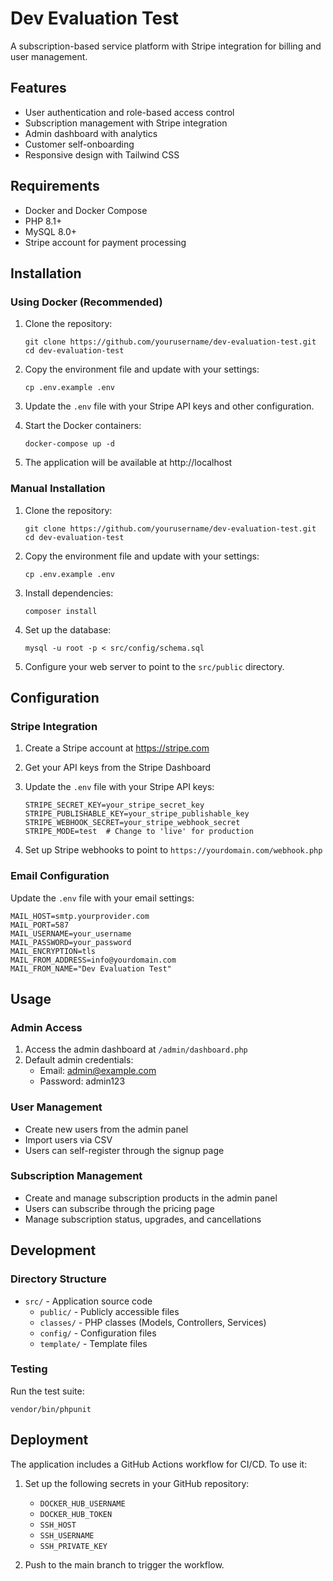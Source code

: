 # Dev Evaluation Test

A subscription-based service platform with Stripe integration for billing and user management.

## Features

- User authentication and role-based access control
- Subscription management with Stripe integration
- Admin dashboard with analytics
- Customer self-onboarding
- Responsive design with Tailwind CSS

## Requirements

- Docker and Docker Compose
- PHP 8.1+
- MySQL 8.0+
- Stripe account for payment processing

## Installation

### Using Docker (Recommended)

1. Clone the repository:
   ```
   git clone https://github.com/yourusername/dev-evaluation-test.git
   cd dev-evaluation-test
   ```

2. Copy the environment file and update with your settings:
   ```
   cp .env.example .env
   ```
   
3. Update the `.env` file with your Stripe API keys and other configuration.

4. Start the Docker containers:
   ```
   docker-compose up -d
   ```

5. The application will be available at http://localhost

### Manual Installation

1. Clone the repository:
   ```
   git clone https://github.com/yourusername/dev-evaluation-test.git
   cd dev-evaluation-test
   ```

2. Copy the environment file and update with your settings:
   ```
   cp .env.example .env
   ```

3. Install dependencies:
   ```
   composer install
   ```

4. Set up the database:
   ```
   mysql -u root -p < src/config/schema.sql
   ```

5. Configure your web server to point to the `src/public` directory.

## Configuration

### Stripe Integration

1. Create a Stripe account at https://stripe.com
2. Get your API keys from the Stripe Dashboard
3. Update the `.env` file with your Stripe API keys:
   ```
   STRIPE_SECRET_KEY=your_stripe_secret_key
   STRIPE_PUBLISHABLE_KEY=your_stripe_publishable_key
   STRIPE_WEBHOOK_SECRET=your_stripe_webhook_secret
   STRIPE_MODE=test  # Change to 'live' for production
   ```

4. Set up Stripe webhooks to point to `https://yourdomain.com/webhook.php`

### Email Configuration

Update the `.env` file with your email settings:
```
MAIL_HOST=smtp.yourprovider.com
MAIL_PORT=587
MAIL_USERNAME=your_username
MAIL_PASSWORD=your_password
MAIL_ENCRYPTION=tls
MAIL_FROM_ADDRESS=info@yourdomain.com
MAIL_FROM_NAME="Dev Evaluation Test"
```

## Usage

### Admin Access

1. Access the admin dashboard at `/admin/dashboard.php`
2. Default admin credentials:
   - Email: admin@example.com
   - Password: admin123
   
### User Management

- Create new users from the admin panel
- Import users via CSV
- Users can self-register through the signup page

### Subscription Management

- Create and manage subscription products in the admin panel
- Users can subscribe through the pricing page
- Manage subscription status, upgrades, and cancellations

## Development

### Directory Structure

- `src/` - Application source code
  - `public/` - Publicly accessible files
  - `classes/` - PHP classes (Models, Controllers, Services)
  - `config/` - Configuration files
  - `template/` - Template files

### Testing

Run the test suite:
```
vendor/bin/phpunit
```

## Deployment

The application includes a GitHub Actions workflow for CI/CD. To use it:

1. Set up the following secrets in your GitHub repository:
   - `DOCKER_HUB_USERNAME`
   - `DOCKER_HUB_TOKEN`
   - `SSH_HOST`
   - `SSH_USERNAME`
   - `SSH_PRIVATE_KEY`

2. Push to the main branch to trigger the workflow.

